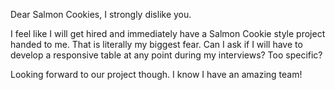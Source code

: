 Dear Salmon Cookies,
I strongly dislike you.

I feel like I will get hired and immediately have a Salmon Cookie style project handed to me.
That is literally my biggest fear.
Can I ask if I will have to develop a responsive table at any point during my interviews?
Too specific?

Looking forward to our project though. I know I have an amazing team!
